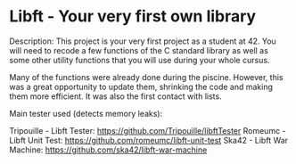 # Libft - Your very first own library

Description:
This project is your very first project as a student at 42. You will need to recode a few functions of the C standard library as well as some other utility functions that you will use during your whole cursus.

Many of the functions were already done during the piscine. However, this was a great opportunity
to update them, shrinking the code and making them more efficient. It was also the first contact
with lists.

Main tester used (detects memory leaks):

Tripouille - Libft Tester: https://github.com/Tripouille/libftTester
Romeumc - Libft Unit Test: https://github.com/romeumc/libft-unit-test
Ska42 - Libft War Machine: https://github.com/ska42/libft-war-machine
